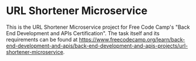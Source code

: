 # URL Shortener Microservice

This is the URL Shortener Microservice project for Free Code Camp's "Back End Development and APIs Certification". The task itself and its requirements can be found at https://www.freecodecamp.org/learn/back-end-development-and-apis/back-end-development-and-apis-projects/url-shortener-microservice.
